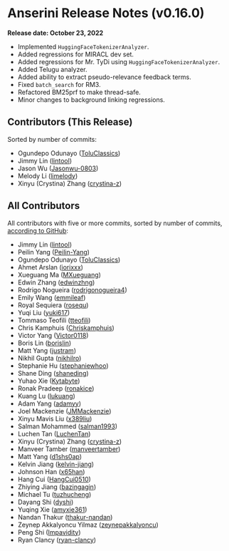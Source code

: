 # Anserini Release Notes (v0.16.0)

**Release date: October 23, 2022**

+ Implemented `HuggingFaceTokenizerAnalyzer`.
+ Added regressions for MIRACL dev set.
+ Added regressions for Mr. TyDi using `HuggingFaceTokenizerAnalyzer`.
+ Added Telugu analyzer.
+ Added ability to extract pseudo-relevance feedback terms.
+ Fixed `batch_search` for RM3.
+ Refactored BM25prf to make thread-safe.
+ Minor changes to background linking regressions.

## Contributors (This Release)

Sorted by number of commits:

+ Ogundepo Odunayo ([ToluClassics](https://github.com/ToluClassics))
+ Jimmy Lin ([lintool](https://github.com/lintool))
+ Jason Wu ([Jasonwu-0803](https://github.com/Jasonwu-0803))
+ Melody Li ([limelody](https://github.com/limelody))
+ Xinyu (Crystina) Zhang ([crystina-z](https://github.com/crystina-z))

## All Contributors

All contributors with five or more commits, sorted by number of commits, [according to GitHub](https://github.com/castorini/Anserini/graphs/contributors):

+ Jimmy Lin ([lintool](https://github.com/lintool))
+ Peilin Yang ([Peilin-Yang](https://github.com/Peilin-Yang))
+ Ogundepo Odunayo ([ToluClassics](https://github.com/ToluClassics))
+ Ahmet Arslan ([iorixxx](https://github.com/iorixxx))
+ Xueguang Ma ([MXueguang](https://github.com/MXueguang))
+ Edwin Zhang ([edwinzhng](https://github.com/edwinzhng))
+ Rodrigo Nogueira ([rodrigonogueira4](https://github.com/rodrigonogueira4))
+ Emily Wang ([emmileaf](https://github.com/emmileaf))
+ Royal Sequiera ([rosequ](https://github.com/rosequ))
+ Yuqi Liu ([yuki617](https://github.com/yuki617))
+ Tommaso Teofili ([tteofili](https://github.com/tteofili))
+ Chris Kamphuis ([Chriskamphuis](https://github.com/Chriskamphuis))
+ Victor Yang ([Victor0118](https://github.com/Victor0118))
+ Boris Lin ([borislin](https://github.com/borislin))
+ Matt Yang ([justram](https://github.com/justram))
+ Nikhil Gupta ([nikhilro](https://github.com/nikhilro))
+ Stephanie Hu ([stephaniewhoo](https://github.com/stephaniewhoo))
+ Shane Ding ([shaneding](https://github.com/shaneding))
+ Yuhao Xie ([Kytabyte](https://github.com/Kytabyte))
+ Ronak Pradeep ([ronakice](https://github.com/ronakice))
+ Kuang Lu ([lukuang](https://github.com/lukuang))
+ Adam Yang ([adamyy](https://github.com/adamyy))
+ Joel Mackenzie ([JMMackenzie](https://github.com/JMMackenzie))
+ Xinyu Mavis Liu ([x389liu](https://github.com/x389liu))
+ Salman Mohammed ([salman1993](https://github.com/salman1993))
+ Luchen Tan ([LuchenTan](https://github.com/LuchenTan))
+ Xinyu (Crystina) Zhang ([crystina-z](https://github.com/crystina-z))
+ Manveer Tamber ([manveertamber](https://github.com/manveertamber))
+ Matt Yang ([d1shs0ap](https://github.com/d1shs0ap))
+ Kelvin Jiang ([kelvin-jiang](https://github.com/kelvin-jiang))
+ Johnson Han ([x65han](https://github.com/x65han))
+ Hang Cui ([HangCui0510](https://github.com/HangCui0510))
+ Zhiying Jiang ([bazingagin](https://github.com/bazingagin))
+ Michael Tu ([tuzhucheng](https://github.com/tuzhucheng))
+ Dayang Shi ([dyshi](https://github.com/dyshi))
+ Yuqing Xie ([amyxie361](https://github.com/amyxie361))
+ Nandan Thakur ([thakur-nandan](https://github.com/thakur-nandan))
+ Zeynep Akkalyoncu Yilmaz ([zeynepakkalyoncu](https://github.com/zeynepakkalyoncu))
+ Peng Shi ([Impavidity](https://github.com/Impavidity))
+ Ryan Clancy ([ryan-clancy](https://github.com/ryan-clancy))
